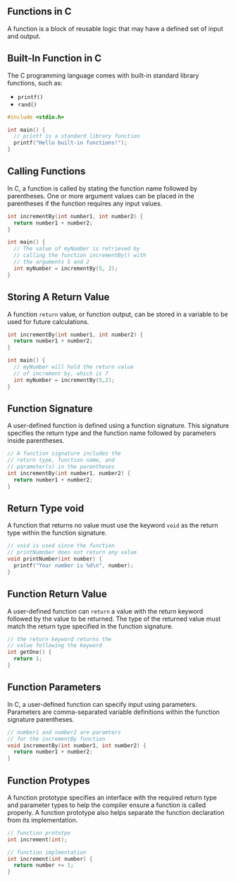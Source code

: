 ## Functions in C

A function is a block of reusable logic that may have a defined set of input and output.

## Built-In Function in C

The C programming language comes with built-in standard library functions, such as:

- `printf()`
- `rand()`

```c
#include <stdio.h>

int main() {
  // printf is a standard library function
  printf("Hello built-in functions!");
}
```

## Calling Functions

In C, a function is called by stating the function name followed by parentheses. One or more argument values can be placed in the parentheses if the function requires any input values.

```c
int incrementBy(int number1, int number2) {
  return number1 + number2;
}

int main() {
  // The value of myNumber is retrieved by
  // calling the function incrementBy() with
  // the arguments 5 and 2
  int myNumber = incrementBy(5, 2);
}
```

## Storing A Return Value

A function `return` value, or function output, can be stored in a variable to be used for future calculations.

```c
int incrementBy(int number1, int number2) {
  return number1 + number2;
}

int main() {
  // myNumber will hold the return value
  // of increment by, which is 7
  int myNumber = incrementBy(5,2);
}
```

## Function Signature

A user-defined function is defined using a function signature. This signature specifies the return type and the function name followed by parameters inside parentheses.

```c
// A function signature includes the
// return type, function name, and
// parameter(s) in the parentheses
int incrementBy(int number1, number2) {
  return number1 + number2;
}
```

## Return Type void

A function that returns no value must use the keyword `void` as the return type within the function signature.

```c
// void is used since the function
// printNumnber does not return any value
void printNumber(int number) {
  printf("Your number is %d\n", number);
}
```

## Function Return Value

A user-defined function can `return` a value with the return keyword followed by the value to be returned. The type of the returned value must match the return type specified in the function signature.

```c
// the return keyword returns the
// value following the keyword
int getOne() {
  return 1;
}
```

## Function Parameters

In C, a user-defined function can specify input using parameters. Parameters are comma-separated variable definitions within the function signature parentheses.

```c
// number1 and number2 are paramters
// for the incrementBy function
void incrementBy(int number1, int number2) {
  return number1 + number2;
}
```

## Function Protypes

A function prototype specifies an interface with the required return type and parameter types to help the compiler ensure a function is called properly. A function prototype also helps separate the function declaration from its implementation.

```c
// function prototpe
int increment(int);

// function implmentation
int increment(int number) {
  return number += 1;
}
```
